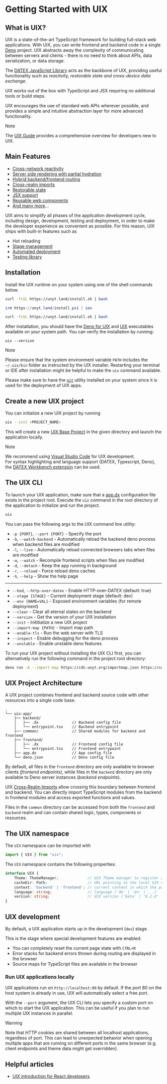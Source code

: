 # Getting Started with UIX

## What is UIX?

UIX is a state-of-the-art TypeScript framework for building full-stack web applications.
With UIX, you can write frontend and backend code in a single [Deno](https://docs.deno.com/runtime/manual) project.
UIX abstracts away the complexity of communicating between servers and clients - there is no need to think about APIs, data serialization, or data storage.

The [DATEX JavaScript Library](https://docs.unyt.org/manual/datex/introduction) acts as the backbone of UIX, providing useful functionality such as *reactivity, restorable state and cross-device data exchange*.

UIX works out of the box with TypeScript and JSX requiring no additional tools or build steps.

UIX encourages the use of standard web APIs wherever possible, and provides a simple and intuitive abstraction layer for more advanced functionality.

> [!NOTE]
> The [UIX Guide](./18%20Guide.md) provides a comprehensive overview for developers new to UIX.


## Main Features

 * [Cross-network reactivity](02%20Cross-Realm%20Imports.md#Reactivity)
 * [Server side rendering with partial hydration](08%20Rendering%20Methods.md)
 * [Hybrid backend/frontend routing](05%20Entrypoints%20and%20Routing.md)
 * [Cross-realm imports](./02%20Cross-Realm%20Imports.md#cross-realm-imports)
 * [Restorable state](06%20Persistent%20Contexts.md)
 * [JSX support](./03%20JSX.md)
 * [Reusable web components](./04%20Components.md)
 * [And many more](https://uix.unyt.org)...

UIX aims to simplify all phases of the application development cycle, including design, development, testing and deployment, in order to make the developer experience as convenient as possible. 
For this reason, UIX ships with built-in features such as

 * Hot reloading
 * [Stage management](./09%20Configuration.md#app-deployment-stages)
 * [Automated deployment](./15%20Deployment.md)
 * [Testing library](https://github.com/unyt-org/unyt-tests/)

## Installation

Install the UIX runtime on your system using one of the shell commands below.

<unyt-tabs>
<unyt-tab label="macOS" default>

```sh
curl -fsSL https://unyt.land/install.sh | bash
```

</unyt-tab>
<unyt-tab label="Windows">

```powershell
irm https://unyt.land/install.ps1 | iex
```

</unyt-tab>
<unyt-tab label="Linux">

```sh
curl -fsSL https://unyt.land/install.sh | bash
```

</unyt-tab>
</unyt-tabs>

After installation, you should have the [Deno for UIX](https://github.com/unyt-org/deno) and [UIX](https://github.com/unyt-org/uix) executables available on your system path. You can verify the installation by running:

```shell
uix --version
```


> [!NOTE]
> Please ensure that the system environment variable `PATH` includes the `~/.uix/bin` folder as instructed by the UIX installer. Restarting your terminal or IDE after installation might be helpful to make the `uix` command available.

Please make sure to have the [`git`](https://git-scm.com/downloads) utility installed on your system since it is used for the deployment of UIX apps.

## Create a new UIX project

You can initialize a new UIX project by running
```bash
uix --init <PROJECT_NAME>
```

This will create a new [UIX Base Project](https://github.com/unyt-org/uix-base-project.git) in the given directory and launch the application locally.

> [!NOTE]
> We recommend using <a target="_blank" href="https://code.visualstudio.com/download">Visual Studio Code</a> for UIX development.<br/>
> For syntax highlighting and language support (DATEX, Typescript, Deno), the <a target="_blank" href="https://marketplace.visualstudio.com/items?itemName=unytorg.datex-workbench">DATEX Workbench extension</a> can be used.


## The UIX CLI
To launch your UIX application, make sure that a [app.dx](./09%20Configuration.md#the-app-dx-file) configuration file exists in the project root.
Execute the `uix` command in the root directory of the application to initialize and run the project.

```bash
uix
```

You can pass the following args to the UIX command line utility:
* `-p {PORT}`, `--port {PORT}`  - Specify the port
* `-b`, `--watch-backend`       - Automatically reload the backend deno process when backend files are modified
* `-l`, `--live`                - Automatically reload connected browsers tabs when files are modified
* `-w`, `--watch`               - Recompile frontend scripts when files are modified
* `-d`, `--detach`              - Keep the app running in background
* `-r`, `--reload`              - Force reload deno caches
* `-h`, `--help`                - Show the help page

---

* `--hod`, `--http-over-datex`  - Enable HTTP-over-DATEX (default: true)
* `--stage {STAGE}`             - Current deployment stage (default: dev)
* `--env {NAME=VAL}`            - Exposed environment variables (for remote deployment)
* `--clear`                     - Clear all eternal states on the backend
* `--version`                   - Get the version of your UIX installation
* `--init`                      - Inititialize a new UIX project
* `--import-map {PATH}`         - Import map path
* `--enable-tls`                - Run the web server with TLS
* `--inspect`                   - Enable debugging for the deno process
* `--unstable`                  - Enable unstable deno features


To run your UIX project without installing the UIX CLI first, you can alternatively run the following command in the project root directory:
```bash
deno run -A --import-map https://cdn.unyt.org/importmap.json https://cdn.unyt.org/uix/run.ts
```

## UIX Project Architecture
A UIX project combines frontend and backend source code with other resources into a single code base.

```
.
└── uix-app/
    ├── backend/
    │   ├── .dx               // Backend config file
    │   └── entrypoint.tsx    // Backend entrypoint
    ├── common/               // Shared modules for backend and frontend
    ├── frontend/
    │   ├── .dx               // Frontend config file
    │   └── entrypoint.tsx    // Frontend entrypoint
    ├── app.dx                // App config file
    └── deno.json             // Deno config file
```

By default, all files in the `frontend` directory are only available to browser clients *(frontend endpoints)*, while files in the `backend` directory are only available to Deno server instances (*backend endpoints*).

UIX [Cross-Realm Imports](./02%20Cross-Realm%20Imports.md#cross-realm-imports) allow crossing this boundary between frontend and backend. You can directly import TypeScript modules from the backend in frontend modules and access exported functions and values.

Files in the `common` directory can be accessed from both the `frontend` and `backend` realm and can contain shared logic, types, components or resources.

## The UIX namespace
The `UIX` namespace can be imported
with
```ts
import { UIX } from "uix";
```

The `UIX` namespace contains the following properties:

```ts
interface UIX {
    Theme: ThemeManager;             // UIX Theme manager to register and activate themes and dark/light mode
    cacheDir: Path;                  // URL pointing to the local UIX cache directory
    context: 'backend' | 'frontend'; // current context in which the process is running
    language: string;                // language ('de' | 'en' | ...)
    version: string;                 // UIX version ('beta' | '0.2.0' | ...)
}
```

## UIX development

By default, a UIX application starts up in the development (`dev`) stage. 

This is the stage where special development features are enabled:
 * You can completely reset the current page state with `CTRL+R`
 * Error stacks for backend errors thrown during routing are displayed in the browser
 * Source maps for TypeScript files are available in the browser

### Run UIX applications locally

UIX applications run on `http://localhost:80` by default.
If the port 80 on the host system is already in use, UIX will automatically select a free port.

With the `--port` argument, the UIX CLI lets you specify a custom port on which to start the UIX application. This can be useful if you plan to run multiple UIX instances in parallel.

> [!WARNING]
> Note that HTTP cookies are shared between all localhost applications, regardless of port.
> This can lead to unexpected behavior when opening multiple apps that are running on different ports in the same browser (e.g. client endpoints and theme data might get overridden).


## Helpful articles

* [UIX introduction for React developers](https://unyt.blog/article/2023-11-03-gettings-started-with-uix-coming-from-react)
